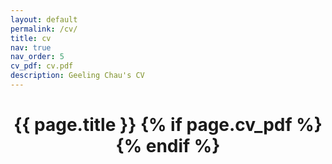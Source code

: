 ```yaml
---
layout: default
permalink: /cv/
title: cv
nav: true
nav_order: 5
cv_pdf: cv.pdf
description: Geeling Chau's CV
---
```



<html>
    <div class="post">
        <header class="post-header">
        <h1 class="post-title">
            {{ page.title }}
            {% if page.cv_pdf %}
            <a
                href="{{ page.cv_pdf | prepend: 'assets/pdf/' | relative_url}}"
                target="_blank"
                rel="noopener noreferrer"
                class="float-right"
                ><i class="fa-solid fa-file-pdf"></i
            ></a>
            {% endif %}
        </h1>
        </header>
        <object data="{{ page.cv_pdf | prepend: 'assets/pdf/' | relative_url }}#toolbar=1&navpanes=0" style="min-height:100vh;width:100%" type='application/pdf'/>
    </div>
</html>
